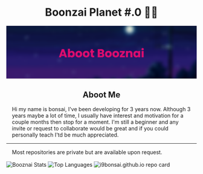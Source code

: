 <h1 align="center">Boonzai Planet #.0 🤞🏻</h1>
<img align="center" alt="photo banner" src="https://github.com/i9bonsai/i9bonsai/blob/main/Resized%20bannercompleted.png?raw=true">
<h2 align="center">Aboot Me</h2>
<p style="padding-left:15px;padding-right:15px;">Hi my name is bonsai, I've been developing for 3 years now. Although 3 years maybe a lot of time, I usually have interest and motivation for a couple months then stop for a moment. I'm still a beginner and any invite or request to collaborate would be great and if you could personally teach I'td be much appreciated.</p>
<hr>
<p style="padding-left:15px;padding-right:15px;">Most repositories are private but are available upon request.</p>
<p float="left">
 <!-- Markdown version = 
 ![Aboot Photo Banner](https://github.com/i9bonsai/i9bonsai/blob/main/bannercompleted.png?raw=true) -->
 
 <img align="center" alt="Booznai Stats" src="https://github-readme-stats.vercel.app/api?username=i9bonsai&show_icons=true&theme=jolly">

 <!-- Markdown Version = 
 [![Booznai Stats x.X](https://github-readme-stats.vercel.app/api?username=i9bonsai&count_private=true&show_icons=true&theme=jolly)
 ](https://github.com/anuraghazra/github-readme-stats) -->

 <img align="center" alt="Top Languages" src="https://github-readme-stats.vercel.app/api/top-langs/?username=i9bonsai&theme=jolly">

 <!-- Markdown Version = 
 [![Top Langs](https://github-readme-stats.vercel.app/api/top-langs/?username=anuraghazra&theme=jolly)](https://github.com/anuraghazra/github-readme-stats) -->

 <img align="center" alt="i9bonsai.github.io repo card" src="https://github-readme-stats.vercel.app/api/pin/?username=i9bonsai&repo=i9bonsai.github.io&theme=jolly">

 
</p>


<!--
**i9bonsai/i9bonsai** is a ✨ _special_ ✨ repository because its `README.md` (this file) appears on your GitHub profile.

Here are some ideas to get you started:

- 🔭 I’m currently working on ...
- 🌱 I’m currently learning ...
- 👯 I’m looking to collaborate on ...
- 🤔 I’m looking for help with ...
- 💬 Ask me about ...
- 📫 How to reach me: ...
- 😄 Pronouns: ...
- ⚡ Fun fact: ...
-->
